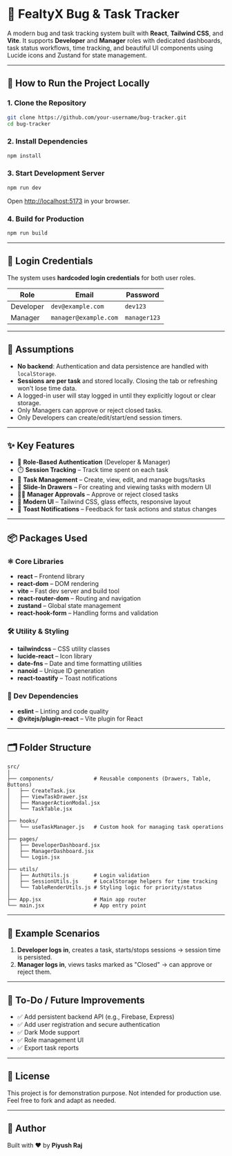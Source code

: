 # 🐞 FealtyX Bug & Task Tracker

A modern bug and task tracking system built with **React**, **Tailwind CSS**, and **Vite**. It supports **Developer** and **Manager** roles with dedicated dashboards, task status workflows, time tracking, and beautiful UI components using Lucide icons and Zustand for state management.

---

## 🚀 How to Run the Project Locally

### 1. Clone the Repository

```bash
git clone https://github.com/your-username/bug-tracker.git
cd bug-tracker
```

### 2. Install Dependencies

```bash
npm install
```

### 3. Start Development Server

```bash
npm run dev
```

Open [http://localhost:5173](http://localhost:5173) in your browser.

### 4. Build for Production

```bash
npm run build
```

---

## 🔐 Login Credentials

The system uses **hardcoded login credentials** for both user roles.

| Role     | Email                | Password   |
|----------|----------------------|------------|
| Developer | `dev@example.com`   | `dev123`   |
| Manager   | `manager@example.com` | `manager123` |

---

## 🧠 Assumptions

- **No backend**: Authentication and data persistence are handled with `localStorage`.
- **Sessions are per task** and stored locally. Closing the tab or refreshing won't lose time data.
- A logged-in user will stay logged in until they explicitly logout or clear storage.
- Only Managers can approve or reject closed tasks.
- Only Developers can create/edit/start/end session timers.

---

## ✨ Key Features

- 🔐 **Role-Based Authentication** (Developer & Manager)
- ⏱️ **Session Tracking** – Track time spent on each task
- 🧩 **Task Management** – Create, view, edit, and manage bugs/tasks
- 📂 **Slide-In Drawers** – For creating and viewing tasks with modern UI
- 👨‍💼 **Manager Approvals** – Approve or reject closed tasks
- 💅 **Modern UI** – Tailwind CSS, glass effects, responsive layout
- 🔔 **Toast Notifications** – Feedback for task actions and status changes

---

## 📦 Packages Used

### ⚛️ Core Libraries
- **react** – Frontend library
- **react-dom** – DOM rendering
- **vite** – Fast dev server and build tool
- **react-router-dom** – Routing and navigation
- **zustand** – Global state management
- **react-hook-form** – Handling forms and validation

### 🛠️ Utility & Styling
- **tailwindcss** – CSS utility classes
- **lucide-react** – Icon library
- **date-fns** – Date and time formatting utilities
- **nanoid** – Unique ID generation
- **react-toastify** – Toast notifications

### 🧹 Dev Dependencies
- **eslint** – Linting and code quality
- **@vitejs/plugin-react** – Vite plugin for React

---

## 🗂️ Folder Structure

```
src/
│
├── components/             # Reusable components (Drawers, Table, Buttons)
│   ├── CreateTask.jsx
│   ├── ViewTaskDrawer.jsx
│   ├── ManagerActionModal.jsx
│   └── TaskTable.jsx
│
├── hooks/
│   └── useTaskManager.js   # Custom hook for managing task operations
│
├── pages/
│   ├── DeveloperDashboard.jsx
│   ├── ManagerDashboard.jsx
│   └── Login.jsx
│
├── utils/
│   ├── AuthUtils.js        # Login validation
│   ├── SessionUtils.js     # LocalStorage helpers for time tracking
│   └── TableRenderUtils.js # Styling logic for priority/status
│
├── App.jsx                 # Main app router
└── main.jsx                # App entry point
```

---

## 🧪 Example Scenarios

1. **Developer logs in**, creates a task, starts/stops sessions → session time is persisted.
2. **Manager logs in**, views tasks marked as "Closed" → can approve or reject them.

---

## 📝 To-Do / Future Improvements

- ✅ Add persistent backend API (e.g., Firebase, Express)
- ✅ Add user registration and secure authentication
- ✅ Dark Mode support
- ✅ Role management UI
- ✅ Export task reports

---

## 📜 License

This project is for demonstration purpose. Not intended for production use. Feel free to fork and adapt as needed.

---

## 👋 Author

Built with ❤️ by **Piyush Raj**
